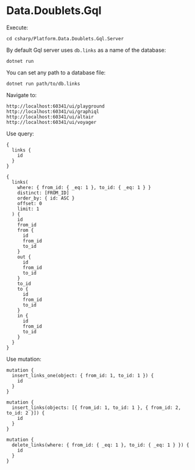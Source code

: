 # Data.Doublets.Gql

Execute:
```
cd csharp/Platform.Data.Doublets.Gql.Server
```

By default Gql server uses `db.links` as a name of the database:
```
dotnet run
```

You can set any path to a database file:
```
dotnet run path/to/db.links
```

Navigate to:
```
http://localhost:60341/ui/playground
http://localhost:60341/ui/graphiql
http://localhost:60341/ui/altair
http://localhost:60341/ui/voyager
```


Use query:
```gql
{
  links {
    id
  }
}
```

```gql
{
  links(
    where: { from_id: { _eq: 1 }, to_id: { _eq: 1 } }
    distinct: [FROM_ID]
    order_by: { id: ASC }
    offset: 0
    limit: 1
  ) {
    id
    from_id
    from {
      id
      from_id
      to_id
    }
    out {
      id
      from_id
      to_id
    }
    to_id
    to {
      id
      from_id
      to_id
    }
    in {
      id
      from_id
      to_id
    }
  }
}
```

Use mutation:
```gql
mutation {
  insert_links_one(object: { from_id: 1, to_id: 1 }) {
    id
  }
}
```

```gql
mutation {
  insert_links(objects: [{ from_id: 1, to_id: 1 }, { from_id: 2, to_id: 2 }]) {
    id
  }
}
```

```gql
mutation {
  delete_links(where: { from_id: { _eq: 1 }, to_id: { _eq: 1 } }) {
    id
  }
}
```
